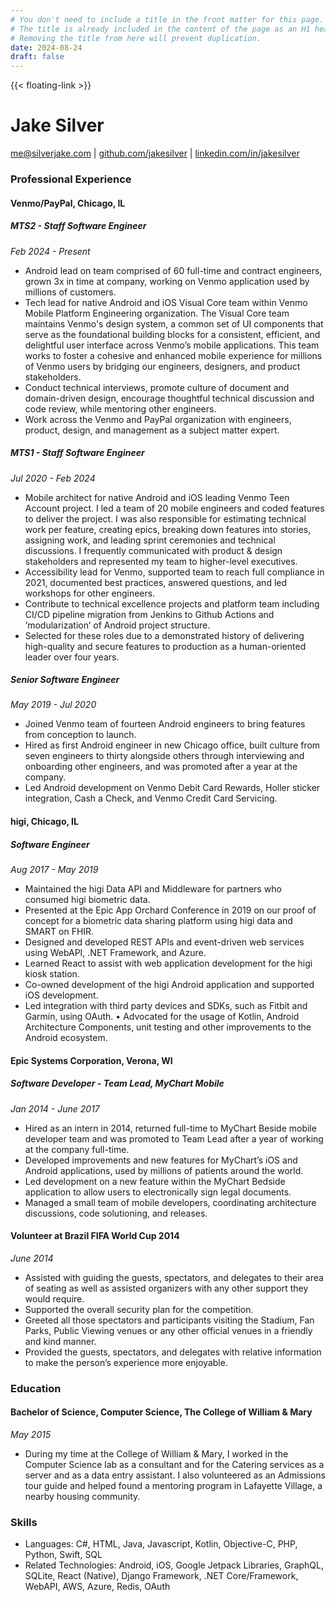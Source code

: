 ```yaml
---
# You don't need to include a title in the front matter for this page.
# The title is already included in the content of the page as an H1 heading.
# Removing the title from here will prevent duplication.
date: 2024-08-24
draft: false
---
```


{{< floating-link >}}

# Jake Silver

[me@silverjake.com](mailto:me@silverjake.com) | [github.com/jakesilver](http://www.github.com/jakesilver) | [linkedin.com/in/jakesilver](https://www.linkedin.com/in/jake-silver/)

### Professional Experience

#### Venmo/PayPal, Chicago, IL
##### MTS2 - Staff Software Engineer
*Feb 2024 - Present*

- Android lead on team comprised of 60 full-time and contract engineers, grown 3x in time at company, working on Venmo application used by millions of customers.
- Tech lead for native Android and iOS Visual Core team within Venmo Mobile Platform Engineering organization. The Visual Core team maintains Venmo's design system, a common set of UI components that serve as the foundational building blocks for a consistent, efficient, and delightful user interface across Venmo’s mobile applications. This team works to foster a cohesive and enhanced mobile experience for millions of Venmo users by bridging our engineers, designers, and product stakeholders.
- Conduct technical interviews, promote culture of document and domain-driven design, encourage thoughtful technical discussion and code review, while mentoring other engineers.
- Work across the Venmo and PayPal organization with engineers, product, design, and management as a subject matter expert.

##### MTS1 - Staff Software Engineer
*Jul 2020 - Feb 2024*

- Mobile architect for native Android and iOS leading Venmo Teen Account project. I led a team of 20 mobile engineers and coded features to deliver the project. I was also responsible for estimating technical work per feature, creating epics, breaking down features into stories, assigning work, and leading sprint ceremonies and technical discussions. I frequently communicated with product & design stakeholders and represented my team to higher-level executives.
- Accessibility lead for Venmo, supported team to reach full compliance in 2021, documented best practices, answered questions, and led workshops for other engineers.
-  Contribute to technical excellence projects and platform team including CI/CD pipeline migration from Jenkins to Github Actions and ’modularization’ of Android project structure.
- Selected for these roles due to a demonstrated history of delivering high-quality and secure features to production as a human-oriented leader over four years.

##### Senior Software Engineer
*May 2019 - Jul 2020*

- Joined Venmo team of fourteen Android engineers to bring features from conception to launch.
- Hired as first Android engineer in new Chicago office, built culture from seven engineers to thirty alongside others through interviewing and onboarding other engineers, and was promoted after a year at the company. 
- Led Android development on Venmo Debit Card Rewards, Holler sticker integration, Cash a Check, and Venmo Credit Card Servicing.

#### higi, Chicago, IL
##### Software Engineer
*Aug 2017 - May 2019*

- Maintained the higi Data API and Middleware for partners who consumed higi biometric data. 
- Presented at the Epic App Orchard Conference in 2019 on our proof of concept for a biometric data sharing platform using higi data and SMART on FHIR.
- Designed and developed REST APIs and event-driven web services using WebAPI, .NET Framework, and Azure.
- Learned React to assist with web application development for the higi kiosk station.
- Co-owned development of the higi Android application and supported iOS development.
- Led integration with third party devices and SDKs, such as Fitbit and Garmin, using OAuth.
• Advocated for the usage of Kotlin, Android Architecture Components, unit testing and other improvements to the
Android ecosystem.

#### Epic Systems Corporation, Verona, WI
##### Software Developer - Team Lead, MyChart Mobile
*Jan 2014 - June 2017*
- Hired as an intern in 2014, returned full-time to MyChart Beside mobile developer team and was promoted to Team Lead after a year of working at the company full-time.
- Developed improvements and new features for MyChart’s iOS and Android applications, used by millions of patients around the world.
- Led development on a new feature within the MyChart Bedside application to allow users to electronically sign legal documents. 
- Managed a small team of mobile developers, coordinating architecture discussions, code solutioning, and releases.

#### Volunteer at Brazil FIFA World Cup 2014
*June 2014*
- Assisted with guiding the guests, spectators, and delegates to their area of seating as well as assisted organizers with any other support they would require. 
- Supported the overall security plan for the competition. 
- Greeted all those spectators and participants visiting the Stadium, Fan Parks, Public Viewing venues or any other official venues in a friendly and kind manner.
- Provided the guests, spectators, and delegates with relative information to make the person’s experience more enjoyable.

### Education

#### Bachelor of Science, Computer Science, The College of William & Mary
*May 2015*

- During my time at the College of William & Mary, I worked in the Computer Science lab as a consultant and for the Catering services as a server and as a data entry assistant. I also volunteered as an Admissions tour guide and helped found a mentoring program in Lafayette Village, a nearby housing community.

### Skills

- Languages: C#, HTML, Java, Javascript, Kotlin, Objective-C, PHP, Python, Swift, SQL
- Related Technologies: Android, iOS, Google Jetpack Libraries, GraphQL, SQLite, React (Native), Django Framework, .NET Core/Framework, WebAPI, AWS, Azure, Redis, OAuth
